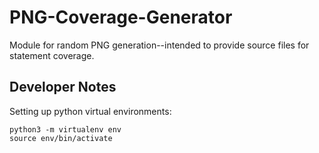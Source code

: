 # PNG-Coverage-Generator
Module for random PNG generation--intended to provide source files for statement coverage.



Developer Notes
---
Setting up python virtual environments:
```
python3 -m virtualenv env
source env/bin/activate
```
